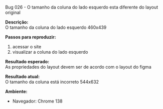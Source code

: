 Bug 026  - O tamanho da coluna do lado esquerdo esta diferente do layout original

**Descrição:**  
O tamanho da coluna do lado esquerdo 460x439

**Passos para reproduzir:**  

1. acessar o site
2. visualizar a coluna do lado esquerdo

**Resultado esperado:**  
As propriedades do layout devem ser de acordo com o layout do figma

**Resultado atual:**  
O tamanho da coluna está incorreto 544x632

**Ambiente:**  
- Navegador:  Chrome 138

